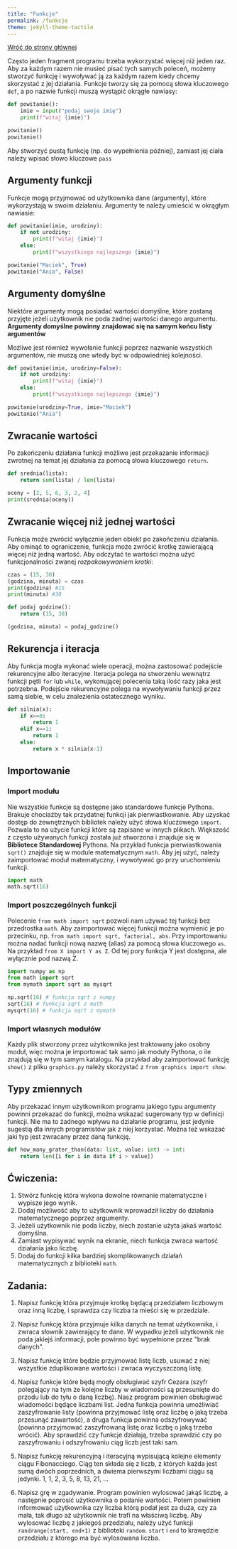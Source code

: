 ```yaml
---
title: "Funkcje"
permalink: /funkcje
theme: jekyll-theme-tactile
---
```


[Wróć do strony głównej](index.md)

Często jeden fragment programu trzeba wykorzystać więcej niż jeden raz. Aby za każdym razem nie musieć pisać tych samych poleceń, możemy stworzyć funkcję i wywoływać ją za każdym razem kiedy chcemy skorzystać z jej działania. Funkcje tworzy się za pomocą słowa kluczowego `def`, a po nazwie funkcji muszą wystąpić okrągłe nawiasy:

```python
def powitanie():
    imie = input("podaj swoje imię")
    print(f"witaj {imie}")

powitanie()
powitanie()
```

Aby stworzyć pustą funkcję (np. do wypełnienia później), zamiast jej ciała należy wpisać słowo kluczowe `pass`

## Argumenty funkcji
Funkcje mogą przyjmować od użytkownika dane (argumenty), które wykorzystają w swoim działaniu. Argumenty te należy umieścić w okrągłym nawiasie:

```python
def powitanie(imie, urodziny):
    if not urodziny:
        print(f"witaj {imie}")
    else:
        print(f"wszystkiego najlepszego {imie}")

powitanie("Maciek", True)
powitanie("Ania", False)
```

## Argumenty domyślne
Niektóre argumenty mogą posiadać wartości domyślne, które zostaną przyjęte jeżeli użytkownik nie poda żadnej wartości danego argumentu.
**Argumenty domyślne powinny znajdować się na samym końcu listy argumentów**

Możliwe jest również wywołanie funkcji poprzez nazwanie wszystkich argumentów, nie muszą one wtedy być w odpowiedniej kolejności.

```python
def powitanie(imie, urodziny=False):
    if not urodziny:
        print(f"witaj {imie}")
    else:
        print(f"wszystkiego najlepszego {imie}")

powitanie(urodziny=True, imie="Maciek")
powitanie("Ania")
```

## Zwracanie wartości
Po zakończeniu działania funkcji możliwe jest przekazanie informacji zwrotnej na temat jej działania za pomocą słowa kluczowego `return`.

```python
def srednia(lista):
    return sum(lista) / len(lista)

oceny = [2, 5, 6, 3, 2, 4]
print(srednia(oceny))
```

## Zwracanie więcej niż jednej wartości
Funkcja może zwrócić wyłącznie jeden obiekt po zakończeniu działania. Aby ominąć to ograniczenie, funkcja może zwrócić krotkę zawierającą więcej niż jedną wartość. Aby odczytać te wartości można użyć funkcjonalności zwanej *rozpakowywaniem krotki*:

```python
czas = (15, 30)
(godzina, minuta) = czas
print(godzina) #15
print(minuta) #30
```

```python
def podaj godzine():
    return (15, 30)

(godzina, minuta) = podaj_godzine()
```

## Rekurencja i iteracja
Aby funkcja mogła wykonać wiele operacji, można zastosować podejście rekurencyjne albo iteracyjne. Iteracja polega na stworzeniu wewnątrz funkcji pętli `for` lub `while`, wykonującej polecenia taką ilość razy jaka jest potrzebna. Podejście rekurencyjne polega na wywoływaniu funkcji przez samą siebie, w celu znalezienia ostatecznego wyniku.

```python
def silnia(x):
    if x==0:
        return 1
    elif x==1:
        return 1
    else:
        return x * silnia(x-1)
```

## Importowanie
### Import modułu
Nie wszystkie funkcje są dostępne jako standardowe funkcje Pythona. Brakuje chociażby tak przydatnej funkcji jak pierwiastkowanie. Aby uzyskać dostęp do zewnętrznych bibliotek należy użyć słowa kluczowego `import`. Pozwala to na użycie funkcji które są zapisane w innych plikach. Większość z często używanych funkcji została już stworzona i znajduje się w __Bibliotece Standardowej__ Pythona. Na przykład funkcja pierwiastkowania `sqrt()` znajduje się w module matematycznym `math`. Aby jej użyć, należy zaimportować moduł matematyczny, i wywoływać go przy uruchomieniu funkcji.

```python
import math
math.sqrt(16)
```

### Import poszczególnych funkcji
Polecenie `from math import sqrt` pozwoli nam używać tej funkcji bez przedrostka `math`. Aby zaimportować więcej funkcji można wymienić je po przecinku, np. `from math import sqrt, factorial, abs`. Przy importowaniu można nadać funkcji nową nazwę (alias) za pomocą słowa kluczowego `as`. Na przykład `from X import Y as Z`. Od tej pory funkcja Y jest dostępna, ale wyłącznie pod nazwą Z.

```python
import numpy as np
from math import sqrt
from mymath import sqrt as mysqrt

np.sqrt(16) # funkcja sqrt z numpy
sqrt(16) # funkcja sqrt z math
mysqrt(16) # funkcja sqrt z mymath
```

### Import własnych modułów
Każdy plik stworzony przez użytkownika jest traktowany jako osobny moduł, więc można je importować tak samo jak moduły Pythona, o ile znajdują się w tym samym katalogu. Na przykład aby zaimportować funkcję `show()` z pliku `graphics.py` należy skorzystać z `from graphics import show`.

## Typy zmiennych
Aby przekazać innym użytkownikom programu jakiego typu argumenty powinni przekazać do funkcji, można wskazać sugerowany typ w definicji funkcji. Nie ma to żadnego wpływu na działanie programu, jest jedynie sugestią dla innych programistów jak z niej korzystać. Można też wskazać jaki typ jest zwracany przez daną funkcję.

```python
def how_many_grater_than(data: list, value: int) -> int:
    return len([i for i in data if i > value])
```

## Ćwiczenia:
1. Stwórz funkcję która wykona dowolne równanie matematyczne i wypisze jego wynik.
2. Dodaj możliwość aby to użytkownik wprowadził liczby do działania matematycznego poprzez argumenty.
3. Jeżeli użytkownik nie poda liczby, niech zostanie użyta jakaś wartość domyślna.
4. Zamiast wypisywać wynik na ekranie, niech funkcja zwraca wartość działania jako liczbę.
5. Dodaj do funkcji kilka bardziej skomplikowanych działań matematycznych z biblioteki `math`.

## Zadania:
1. Napisz funkcję która przyjmuje krotkę będącą przedziałem liczbowym oraz inną liczbę, i sprawdza czy liczba ta mieści się w przedziale.

2. Napisz funkcję która przyjmuje kilka danych na temat użytkownika, i zwraca słownik zawierający te dane. W wypadku jeżeli użytkownik nie poda jakiejś informacji, pole powinno być wypełnione przez "brak danych".

3. Napisz funkcję które będzie przyjmować listę liczb, usuwać z niej wszystkie zduplikowane wartości i zwraca wyczyszczoną listę.

4. Napisz funkcje które będą mogły obsługiwać szyfr Cezara (szyfr polegający na tym że kolejne liczby w wiadomości są przesunięte do przodu lub do tyłu o daną liczbę). Nasz program powinien obsługiwać wiadomości będące liczbami list. Jedna funkcja powinna umożliwiać zaszyfrowanie listy (powinna przyjmować listę oraz liczbę o jaką trzeba przesunąć zawartość), a druga funkcja powinna odszyfrowywać (powinna przyjmować zaszyfrowaną listę oraz liczbę o jaką trzeba wrócić).
Aby sprawdzić czy funkcje działają, trzeba sprawdzić czy po zaszyfrowaniu i odszyfrowaniu ciąg liczb jest taki sam.

5. Napisz funkcję rekurencyjną i iteracyjną wypisującą kolejne elementy ciągu Fibonacciego. Ciąg ten składa się z liczb, z których każda jest sumą dwóch poprzednich, a dwiema pierwszymi liczbami ciągu są jedynki.
1, 1, 2, 3, 5, 8, 13, 21, ...

6. Napisz grę w zgadywanie. Program powinien wylosować jakąś liczbę, a następnie poprosić użytkownika o podanie wartości. Potem powinien informować użytkownika czy liczba którą podał jest za duża, czy za mała, tak długo aż użytkownik nie trafi na właściwą liczbę. Aby wylosować liczbę z jakiegoś przedziału, należy użyć funkcji `randrange(start, end+1)` z biblioteki `random`. `start` i `end` to krawędzie przedziału z którego ma być wylosowana liczba.
